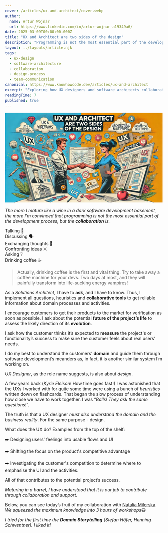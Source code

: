 ```yaml
---
cover: /articles/ux-and-architect/cover.webp
author:
  name: Artur Wojnar
  url: https://www.linkedin.com/in/artur-wojnar-a19349a6/
date: 2025-03-09T00:00:00.000Z
title: "UX and Architect are two sides of the design"
description: "Programming is not the most essential part of the development process, but the collaboration is."
layout: ../layouts/article.njk
tags:
  - ux-design
  - software-architecture
  - collaboration
  - design-process
  - team-communication
canonical: https://www.knowhowcode.dev/articles/ux-and-architect
excerpt: "Exploring how UX designers and software architects collaborate in the design process and why programming is just a side effect"
readingTime: 7
published: true
---
```


<img class="cover-image article-image" src="/public/articles/ux-and-architect/cover.webp" alt="" loading="eager" fetchpriority="high" />

_The more I mature like a wine in a dark software development basement, the more I’m convinced that programming is not the most essential part of the development process, but the **collaboration** is._

Talking 💬<br />
Discussing 🗣️<br />
Exchanging thoughts 🤝<br />
Confronting ideas ⚔️<br />
Asking ❔<br />
Drinking coffee ☕<br />

> Actually, drinking coffee is the first and vital thing. Try to take away a coffee machine for your devs. Two days at most, and they will painfully transform into life-sucking energy vampires!

As a _Solutions Architect_, I have to **ask**, and I have to know. Thus, I implement all questions, heuristics and **collaborative tools** to get reliable information about domain processes and activities.

I encourage customers to get their products to the market for verification as soon as possible. I ask about the potential **future of the project’s life** to assess the likely direction of its **evolution**.

I ask how the customer thinks it’s expected to **measure** the project's or functionality’s success to make sure the customer feels about real users’ needs.

I do my best to understand the customers’ **domain** and guide them through software development’s meanders as, in fact, it is another similar system I’m working on.

_UX Designer_, as the role name suggests, is also about *design*.

A few years back (_Kyrie Eleison!_ How time goes fast!) I was astonished that the UXs I worked with for quite some time were using a bunch of _heuristics_ written down on flashcards. That began the slow process of understanding how close we have to work together. I was “_Balls! They ask the same questions!_”.

The truth is that a UX designer _must also understand the domain and the business reality_. For the same purpose - design.

What does the UX do? Examples from the top of the shelf:

➡️ Designing users' feelings into usable flows and UI

➡️ Shifting the focus on the product's competitive advantage

➡️ Investigating the customer's competition to determine where to emphasise the UI and the activities.

All of that contributes to the potential project’s success.

*Maturing in a barrel, I have understood that it is our job to contribute through collaboration and support.*

Below, you can see today’s fruit of my collaboration with [Natalia Milerska](https://www.linkedin.com/in/natalia-milerska). _We squeezed the maximum knowledge into 3 hours of workshops_😃

<article-image src="/public/articles/ux-and-architect/image1.webp" label="A simple workshop board with a timeline and categorized sets of questions"></article-image>
<p>
  <article-image src="/public/articles/ux-and-architect/image2.webp" label=""></article-image>  <em class="image-description">I tried for the first time the <b>Domain Storytelling</b> (Stefan Höfer, Henning Schwentner). I liked it!</em>
</p>